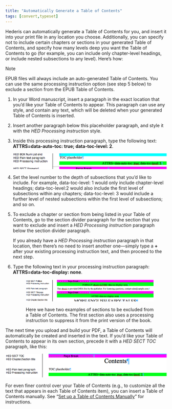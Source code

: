 ```yaml
---
title: "Automatically Generate a Table of Contents"
tags: [convert,typeset]
---
```

 
<html><body><section data-type="chapter" class="hsecchapter" data-hederis-type="hsecchapter" id="autogen-a-toc" data-pi-attrs="id: autogen-a-toc; data-tags: convert,typeset;" role="doc-chapter" data-tags="convert,typeset" data-author-name=" " data-book-title=" " title="Automatically Generate a Table of Contents"><p class="hblkp" data-hederis-type="hblkp" id="pJh3DH0vL">Hederis can automatically generate a Table of Contents for you, and insert it into your print file in any location you choose. Additionally, you can specify not to include certain chapters or sections in your generated Table of Contents, and specify how many levels deep you want the Table of Contents to go (for example, you can include only chapter-level headings, or include nested subsections to any level). Here&#8217;s how:</p><aside class="hwprbox box" data-hederis-type="hwprbox" id="pyaI0GKju" data-type="sidebar"><p class="hblktype" data-hederis-type="hblktype" id="p9iFoVvfs">Note</p><p class="hblkp" data-hederis-type="hblkp" id="pmuF9WLlj">EPUB files will always include an auto-generated Table of Contents. You can use the same processing instruction option (see step 5 below) to exclude a section from the EPUB Table of Contents.</p></aside><ol class="hwprnumlist" data-hederis-type="hwprnumlist" id="pheAUZALJ"><li class="hblkoli" data-hederis-type="hblkoli" id="lirq9xqVBD"><p class="hblkoli" data-hederis-type="hblklip" id="p8kHWrQEH">In your Word manuscript, insert a paragraph in the exact location that you&#8217;d like your Table of Contents to appear. This paragraph can use any style, and contain any text, which will be deleted when your generated Table of Contents is inserted.</p></li><li class="hblkoli" data-hederis-type="hblkoli" id="lidYxyny7R"><p class="hblkoli" data-hederis-type="hblklip" id="pxDnyCvAA">Insert another paragraph below this placeholder paragraph, and style it with the <em data-hederis-type="hspanem" id="pIUDfZ8q4">HED Processing instruction</em> style.</p></li><li class="hblkoli" data-hederis-type="hblkoli" id="liQTx4skDg"><p class="hblkoli" data-hederis-type="hblklip" id="pmv2bekFv">Inside this processing instruction paragraph, type the following text: <strong data-hederis-type="hspanstrong" id="pkFP9BOq4">ATTRS=data-auto-toc: true; data-toc-level: 2</strong>. </p><img data-hederis-type="hblkimg" class="hblkimg" id="pdKQWjYme" src="/images/tocplaceholder.png" data-img-src="/images/tocplaceholder.png"/></li><li class="hblkoli" data-hederis-type="hblkoli" id="ligD9HlyFV"><p class="hblkoli" data-hederis-type="hblklip" id="psskcb0oz">Set the level number to the depth of subsections that you&#8217;d like to include. For example, data-toc-level: 1 would only include chapter-level headings; data-toc-level:2 would also include the first level of subsections within any chapters; data-toc-level: 3 would include a further level of nested subsections within the first level of subsections; and so on.</p></li><li class="hblkoli" data-hederis-type="hblkoli" id="lihrKVKgtz"><p class="hblkoli" data-hederis-type="hblklip" id="pYpCD4HMG">To exclude a chapter or section from being listed in your Table of Contents, go to the section divider paragraph for the section that you want to exclude and insert a <em class="hspanem" data-hederis-type="hspanem" id="pNG2tPN95">HED Processing instruction</em> paragraph below the section divider paragraph. </p><p class="hblklicont" data-hederis-type="hblklicont" id="p09osPq0y">If you already have a <em class="hspanem" data-hederis-type="hspanem" id="pQWswx5Wu">HED Processing instruction</em> paragraph in that location, then there&#8217;s no need to insert another one&#8212;simply type a <strong class="hspanstrong" data-hederis-type="hspanstrong" id="pRSg8xuzO">+</strong> after your existing processing instruction text, and then proceed to the next step.</p></li><li class="hblkoli" data-hederis-type="hblkoli" id="liOXVWqOBx"><p class="hblkoli" data-hederis-type="hblklip" id="pYjdimYlQ">Type the following text in your processing instruction paragraph: <strong class="hspanstrong" data-hederis-type="hspanstrong" id="p6TdNO7Dv">ATTRS=data-toc-display: none</strong>.</p><figure class="hwprfig" data-hederis-type="hwprfig" id="pFJqK67X5"><img data-hederis-type="hblkimg" class="hblkimg" id="p4YmcBMDq" src="/images/tocexclude.png" data-img-src="/images/tocexclude.png"/><p class="hblkcaption" data-hederis-type="hblkcaption" id="psDfkrWCG">Here we have two examples of sections to be excluded from a Table of Contents. The first section also uses a processing instruction to suppress it from the print version of the book.</p></figure></li></ol><p class="hblkp" data-hederis-type="hblkp" id="ptTx1ukk5">The next time you upload and build your PDF, a Table of Contents will automatically be created and inserted in the text. If you&#8217;d like your Table of Contents to appear in its own section, precede it with a <em class="hspanem" data-hederis-type="hspanem" id="pU8AwAOEL">HED SECT TOC</em> paragraph, like this:</p><img data-hederis-type="hblkimg" class="hblkimg" id="pkDKeHEig" src="/images/tocsection.png" data-img-src="/images/tocsection.png"/><p class="hblkp" data-hederis-type="hblkp" id="pRqsPjqqw">For even finer control over your Table of Contents (e.g., to customize all the text that appears in each Table of Contents item), you can insert a Table of Contents manually. See &#8220;<a href="{% link _docs/setup-a-toc.md %}" data-hederis-type="hspana" id="pqLt0NBng"><span class="Hyperlink" data-hederis-type="hspnspan" id="pk9F7eItc">Set up a Table of Contents Manually</span></a>&#8221; for instructions.</p></section></body></html>
